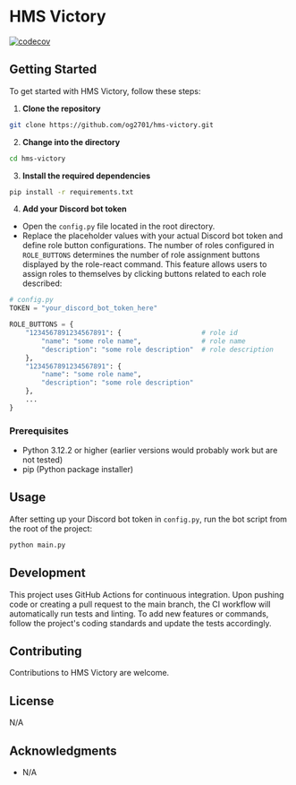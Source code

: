 # HMS Victory

[![codecov](https://codecov.io/gh/og2701/HMS-Victory/branch/main/graph/badge.svg?token=YOUR_CODECOV_TOKEN)](https://codecov.io/gh/og2701/HMS-Victory)

## Getting Started

To get started with HMS Victory, follow these steps:

1. **Clone the repository**

```bash
git clone https://github.com/og2701/hms-victory.git
```

2. **Change into the directory**

```bash
cd hms-victory
```

3. **Install the required dependencies**

```bash
pip install -r requirements.txt
```

4. **Add your Discord bot token**

- Open the `config.py` file located in the root directory.
- Replace the placeholder values with your actual Discord bot token and define role button configurations. The number of roles configured in `ROLE_BUTTONS` determines the number of role assignment buttons displayed by the role-react command. This feature allows users to assign roles to themselves by clicking buttons related to each role described:

```python
# config.py
TOKEN = "your_discord_bot_token_here"

ROLE_BUTTONS = {
    "1234567891234567891": {                    # role id
        "name": "some role name",               # role name
        "description": "some role description"  # role description
    },
    "1234567891234567891": {
        "name": "some role name", 
        "description": "some role description"
    },
    ...
}

```

### Prerequisites

- Python 3.12.2 or higher (earlier versions would probably work but are not tested)
- pip (Python package installer)

## Usage

After setting up your Discord bot token in `config.py`, run the bot script from the root of the project:

```bash
python main.py
```

## Development

This project uses GitHub Actions for continuous integration. Upon pushing code or creating a pull request to the main branch, the CI workflow will automatically run tests and linting. To add new features or commands, follow the project's coding standards and update the tests accordingly.

## Contributing

Contributions to HMS Victory are welcome.

## License

N/A

## Acknowledgments

- N/A
